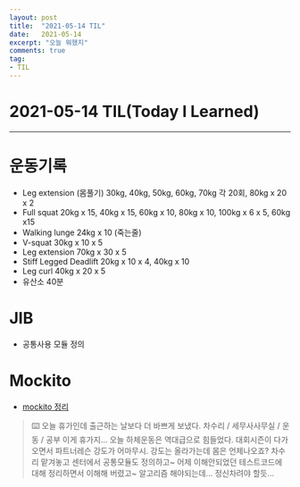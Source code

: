 ```yaml
---
layout: post 
title:  "2021-05-14 TIL"
date:   2021-05-14
excerpt: "오늘 뭐했지"
comments: true 
tag:
- TIL
---
```


# 2021-05-14 TIL(Today I Learned)
 
---

# 운동기록 
- Leg extension (몸풀기) 30kg, 40kg, 50kg, 60kg, 70kg 각 20회, 80kg x 20 x 2
- Full squat 20kg x 15, 40kg x 15, 60kg x 10, 80kg x 10, 100kg x 6 x 5, 60kg x15
- Walking lunge 24kg x 10 (죽는줄)
- V-squat 30kg x 10 x 5
- Leg extension 70kg x 30 x 5
- Stiff Legged Deadlift 20kg x 10 x 4, 40kg x 10
- Leg curl 40kg x 20 x 5
- 유산소 40분 

# JIB
- 공통사용 모듈 정의
    
# Mockito
- [mockito 정리](https://myeongkwonhwang.github.io/Mockito)
    
> ⌨️  오늘 휴가인데 출근하는 날보다 더 바쁘게 보냈다. 차수리 / 세무사사무실 / 운동 / 공부 이게 휴가지...
오늘 하체운동은 역대급으로 힘들었다. 대회시즌이 다가오면서 파트너레슨 강도가 어마무시. 강도는 올라가는데 몸은 언제나오죠?
차수리 맡겨놓고 센터에서 공통모듈도 정의하고~ 어제 이해안되었던 테스트코드에 대해 정리하면서 이해해 버렸고~ 알고리즘 해야되는데... 정신차려야 할듯...



